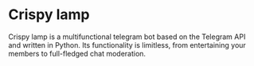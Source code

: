 # Crispy lamp

Crispy lamp is a multifunctional telegram bot based on the Telegram API and written in Python. Its functionality is limitless, from entertaining your members to full-fledged chat moderation.
